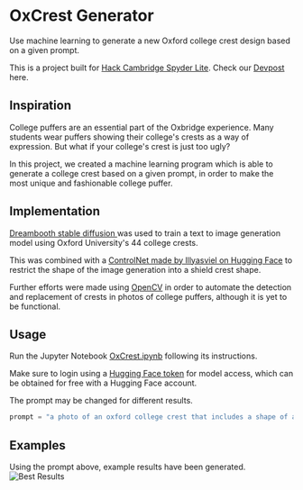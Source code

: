 # OxCrest Generator

Use machine learning to generate a new Oxford college crest design based on a given prompt.

This is a project built for [Hack Cambridge Spyder Lite](https://hack-cambridge-spyder-lite.devpost.com/?ref_feature=challenge&ref_medium=discover). Check our [Devpost](https://devpost.com/software/oxcrest-generator) here. 

## Inspiration

College puffers are an essential part of the Oxbridge experience. Many students wear puffers showing their college's crests as a way of expression. But what if your college's crest is just too ugly? 

In this project, we created a machine learning program which is able to generate a college crest based on a given prompt, in order to make the most unique and fashionable college puffer. 

## Implementation

[Dreambooth stable diffusion ](https://github.com/XavierXiao/Dreambooth-Stable-Diffusion) was used to train a text to image generation model using Oxford University's 44 college crests. 

This was combined with a [ControlNet made by lllyasviel on Hugging Face](https://huggingface.co/lllyasviel/sd-controlnet-scribble) to restrict the shape of the image generation into a shield crest shape.

Further efforts were made using [OpenCV](https://opencv.org/) in order to automate the detection and replacement of crests in photos of college puffers, although it is yet to be functional. 

## Usage

Run the Jupyter Notebook [OxCrest.ipynb](https://github.com/shinben0327/OxCrest-Generator/blob/main/OxCrest.ipynb) following its instructions. 

Make sure to login using a [Hugging Face token](https://huggingface.co/docs/hub/security-tokens) for model access, which can be obtained for free with a Hugging Face account. 

The prompt may be changed for different results.
```python
prompt = "a photo of an oxford college crest that includes a shape of a cat"
```

## Examples

Using the prompt above, example results have been generated. 
![Best Results](https://github.com/shinben0327/OxCrest-Generator/blob/main/examples/best_results.png?raw=true)